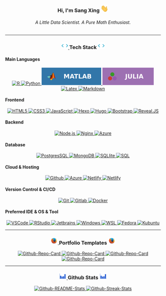 <div align="center">
  <h3>
    Hi, I'm Sang Xing
    <a href="https://github.com/Sang-Buster">
      <img
        width="25px"
        src="https://raw.githubusercontent.com/Sang-Buster/Picgo-Github/main/img/Hi.gif"
      />
    </a>
  </h3>

  <h6 font-size="20">
    A Little Data Scientist. A Pure Math Enthusiast.
  </h6>
</div>

---

<h3 align="center">
  <a href="https://github.com/Sang-Buster">
    <img
      src="https://raw.githubusercontent.com/Sang-Buster/Picgo-Github/main/img/coding.gif"
      width="22px"
    />
  </a>
  Tech Stack
  <a href="https://github.com/Sang-Buster">
    <img
      src="https://raw.githubusercontent.com/Sang-Buster/Picgo-Github/main/img/coding.gif"
      width="22px"
    />
  </a>
</h3>

<h4>Main Languages</h4>
<p align="center">
  <a href="https://www.r-project.org/" target="_blank">
    <img
      src="https://img.shields.io/badge/R-276DC3?style=for-the-badge&logo=r&logoColor=white"
      alt="R"
    />
  </a>
  <a href="https://www.python.org/" target="_blank">
    <img
      src="https://img.shields.io/badge/Python-FFD43B?style=for-the-badge&logo=python&logoColor=blue"
      alt="Python"
    />
  </a>
  <a href="https://www.mathworks.com/products/matlab.html" target="_blank">
    <img
      src="https://github.com/Sang-Buster/Picgo-Github/raw/main/img/Icons/Matlab.svg"
      alt="Matlab"
    />
  </a>
  <a href="https://julialang.org/" target="_blank">
    <img
      src="https://github.com/Sang-Buster/Picgo-Github/raw/main/img/Icons/Julia.svg"
      alt="Julia"
    />
  </a>
  <a href="https://www.latex-project.org/" target="_blank">
    <img
      src="https://img.shields.io/badge/LaTeX-47A141?style=for-the-badge&logo=LaTeX&logoColor=white"
      alt="Latex"
    />
  </a>
  <a href="https://www.markdownguide.org/" target="_blank">
    <img
      src="https://img.shields.io/badge/Markdown-000000?style=for-the-badge&logo=markdown&logoColor=white"
      alt="Markdown"
    />
  </a>
</p>

<h4>Frontend</h4>
<p align="center">
  <a href="https://www.w3schools.com/html/" target="_blank">
    <img
      src="https://img.shields.io/badge/html-E34F26.svg?style=for-the-badge&logo=html5&logoColor=white"
      alt="HTML5"
    />
  </a>
  <a href="https://www.w3schools.com/css/" target="_blank">
    <img
      src="https://img.shields.io/badge/css-1572B6.svg?style=for-the-badge&logo=css3&logoColor=white"
      alt="CSS3"
    />
  </a>
  <a href="https://www.w3schools.com/js/" target="_blank">
    <img
      src="https://img.shields.io/badge/Javascript-F7DF1E.svg?style=for-the-badge&logo=javascript&logoColor=black"
      alt="JavaScript"
    />
  </a>
  <a href="https://hexo.io/" target="_blank">
    <img
      src="https://img.shields.io/badge/Hexo-0E83CD?style=for-the-badge&logo=hexo&logoColor=white"
      alt="Hexo"
    />
  </a>
  <a href="https://gohugo.io/" target="_blank">
    <img
      src="https://img.shields.io/badge/Hugo-FF4088?style=for-the-badge&logo=hugo&logoColor=white"
      alt="Hugo"
    />
  </a>
  <a href="https://getbootstrap.com/" target="_blank">
    <img
      src="https://img.shields.io/badge/Bootstrap-563D7C?style=for-the-badge&logo=bootstrap&logoColor=white"
      alt="Bootstrap"
    />
  </a>
  <a href="https://revealjs.com/" target="_blank">
    <img
      src="https://img.shields.io/badge/Reveal.JS-c8408c?style=for-the-badge&logo=RevealdotJS&logoColor=F2E142"
      alt="Reveal.JS"
    />
  </a>
</p>

<h4>Backend</h4>
<p align="center">
  <a href="https://nodejs.org" target="_blank">
    <img
      src="https://img.shields.io/badge/node.js-339933.svg?style=for-the-badge&logo=nodedotjs&logoColor=white"
      alt="Node.js"
    />
  </a>
  <a href="https://www.nginx.com" target="_blank">
    <img
      src="https://img.shields.io/badge/nginx-009639.svg?style=for-the-badge&logo=nginx&logoColor=white"
      alt="Nginx"
    />
  </a>
  <a href="https://azure.microsoft.com/en-us/" target="_blank">
    <img
      src="https://img.shields.io/badge/microsoft%20azure-0089D6?style=for-the-badge&logo=microsoft-azure&logoColor=white"
      alt="Azure"
    />
  </a>
</p>

<h4>Database</h4>
<p align="center">
  <a href="https://www.postgresql.org/" target="_blank">
    <img
      src="https://img.shields.io/badge/PostgreSQL-316192?style=for-the-badge&logo=postgresql&logoColor=white"
      alt="PostgresSQL"
    />
  </a>
  <a href="https://www.mongodb.com/" target="_blank">
    <img
      src="https://img.shields.io/badge/mongodb-47A248.svg?style=for-the-badge&logo=mongodb&logoColor=white"
      alt="MongoDB"
    />
  </a>
  <a href="https://www.sqlite.org/index.html" target="_blank">
    <img
      src="https://img.shields.io/badge/SQLite-07405E?style=for-the-badge&logo=sqlite&logoColor=white"
      alt="SQLlite"
    />
  </a>
  <a href="https://www.mysql.com/" target="_blank">
    <img
      src="https://img.shields.io/badge/MySQL-005C84?style=for-the-badge&logo=mysql&logoColor=white"
      alt="SQL"
    />
  </a>
</p>

<h4>Cloud & Hosting</h4>
<p align="center">
  <a href="https://github.com/" target="_blank">
    <img
      src="https://img.shields.io/badge/github-181717.svg?style=for-the-badge&logo=github&logoColor=white"
      alt="Github"
    />
  </a>
  <a href="https://vercel.com/" target="_blank">
    <img
      src="https://img.shields.io/badge/Vercel-000000?style=for-the-badge&logo=vercel&logoColor=white"
      alt="Azure"
    />
  </a>
  <a href="https://netlify.com/" target="_blank">
    <img
      src="https://img.shields.io/badge/netlify-00C7B7.svg?style=for-the-badge&logo=netlify&logoColor=black"
      alt="Netlify"
    />
  </a>
  <a href="https://netlify.com/" target="_blank">
    <img
      src="https://img.shields.io/badge/Cloudflare-F38020?style=for-the-badge&logo=Cloudflare&logoColor=white"
      alt="Netlify"
    />
  </a>
</p>

<h4>Version Control & CI/CD</h4>
<p align="center">
  <a href="https://git-scm.com/" target="_blank">
    <img
      src="https://img.shields.io/badge/git-F05032.svg?style=for-the-badge&logo=git&logoColor=white"
      alt="Git"
    />
  </a>
  <a href="https://about.gitlab.com/" target="_blank">
    <img
      src="https://img.shields.io/badge/gitlab-FC6D26.svg?style=for-the-badge&logo=gitlab&logoColor=white"
      alt="Gitlab"
    />
  </a>
  <a href="https://www.docker.com/" target="_blank">
    <img
      src="https://img.shields.io/badge/docker-2496ED.svg?style=for-the-badge&logo=docker&logoColor=white"
      alt="Docker"
    />
  </a>
</p>

<h4>Preferred IDE & OS & Tool</h4>
<p align="center">
  <a href="https://code.visualstudio.com/" target="_blank">
    <img
      src="https://img.shields.io/badge/vscode-007ACC.svg?style=for-the-badge&logo=visualstudiocode&logoColor=white"
      alt="VSCode"
    />
  </a>
  <a href="https://www.rstudio.com/" target="_blank">
    <img
      src="https://img.shields.io/badge/RStudio-75AADB?style=for-the-badge&logo=RStudio&logoColor=white"
      alt="RStudio"
    />
  </a>
  <a href="https://www.jetbrains.com/" target="_blank">
    <img
      src="https://img.shields.io/badge/jetbrains%20IDE-000000.svg?style=for-the-badge&logo=jetbrains&logoColor=white"
      alt="Jetbrains"
    />
  </a>
  <a href="https://www.microsoft.com/en-us/windows/" target="_blank">
    <img
      src="https://img.shields.io/badge/Windows-0078D6?style=for-the-badge&logo=windows&logoColor=white"
      alt="Windows"
    />
  </a>
  <a href="https://www.microsoft.com/en-us/windows/" target="_blank">
    <img
      src="https://img.shields.io/badge/WSL-0a97f5?style=for-the-badge&logo=linux&logoColor=white"
      alt="WSL"
    />
  </a>
  <a href="https://getfedora.org/" target="_blank">
    <img
      src="https://img.shields.io/badge/Fedora-294172?style=for-the-badge&logo=fedora&logoColor=white"
      alt="Fedora"
    />
  </a>
  <a href="https://kubuntu.org/" target="_blank"> 
        <img 
          src="https://img.shields.io/badge/kubuntu-0079C1?style=for-the-badge&logo=kubuntu&logoColor=white" 
          alt="Kubuntu"
        />
    </a>
</p>

---

<h3 align="center">
  <a href="https://github.com/Sang-Buster">
    <img
      src="https://raw.githubusercontent.com/Sang-Buster/Picgo-Github/main/img/akita_firefox.gif"
      width="25px"
    />
  </a>
  Portfolio Templates
  <a href="https://github.com/Sang-Buster">
    <img
      src="https://raw.githubusercontent.com/Sang-Buster/Picgo-Github/main/img/akita_firefox.gif"
      width="25px"
    />
  </a>
</h3>

<div align="center">
  <a href="https://github.com/Sang-Buster/Portfolio-Dimension">
    <img
      decoding="async"
      loading="lazy"
      src="https://github-readme-stats-sang-buster.vercel.app/api/pin?username=Sang-Buster&repo=Portfolio-Dimension&theme=react"
      alt="Github-Repo-Card"
      width="380"
    />
  </a>
  <a href="https://github.com/Sang-Buster/Portfolio-Minimal">
    <img
      decoding="async"
      loading="lazy"
      src="https://github-readme-stats-sang-buster.vercel.app/api/pin?username=Sang-Buster&repo=Portfolio-Minimal&theme=react"
      alt="Github-Repo-Card"
      width="380"
    />
  </a>

  <a href="https://github.com/Sang-Buster/Portfolio-Terminal">
    <img
      decoding="async"
      loading="lazy"
      src="https://github-readme-stats-sang-buster.vercel.app/api/pin?username=Sang-Buster&repo=Portfolio-Terminal&theme=react"
      alt="Github-Repo-Card"
      width="380"
    />
  </a>
  <a href="https://github.com/Sang-Buster/Portfolio-Card">
    <img
      decoding="async"
      loading="lazy"
      src="https://github-readme-stats-sang-buster.vercel.app/api/pin?username=Sang-Buster&repo=Portfolio-Card&theme=react"
      alt="Github-Repo-Card"
      width="380"
    />
  </a>

---

  <h3>
    <a href="https://github.com/Sang-Buster">
      <img
        src="https://raw.githubusercontent.com/Sang-Buster/Picgo-Github/main/img/stats.gif"
        width="25px"
      />
    </a>
    Github Stats
    <a href="https://github.com/Sang-Buster">
      <img
        src="https://raw.githubusercontent.com/Sang-Buster/Picgo-Github/main/img/stats.gif"
        width="25px"
      />
    </a>
  </h3>

  <a href="https://github.com/Sang-Buster">
    <img
      decoding="async"
      loading="lazy"
      src="https://github-readme-stats-sang-buster.vercel.app/api?username=Sang-Buster&theme=react&count_private=true&include_all_commits=true&hide=stars&show_icons=true&line_height=30"
      alt="Github-README-Stats"
      width="380px"
    />
  </a>

  <a href="https://github.com/Sang-Buster">
    <img
      decoding="async"
      loading="lazy"
      src="https://github-readme-streaks-stats-git-main-sang-buster.vercel.app/?user=Sang-Buster&theme=react&count_private=true&include_all_commits=true"
      alt="Github-Streak-Stats"
      width="380px"
    />
  </a>
</div>
